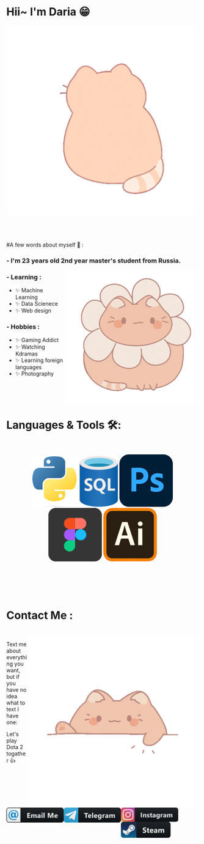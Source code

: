 # Hii~ I'm Daria 😁

<div align="center">
<img hight="200" width="500" alt="GIF" align="center" src="https://github.com/darya0daria/darya0daria/blob/main/assets/hi.gif">
</div>

</br>
</br>
</br>

#A few words about myself 💬 :

### - I'm 23 years  old 2nd year master's student from Russia.

<img hight="300" width="350" alt="GIF" align="right" src="https://github.com/darya0daria/darya0daria/blob/main/assets/about%20me.gif">

### - Learning :
- ✨ Machine Learning
- ✨ Data Scienece 
- ✨ Web design  

### - Hobbies : 
- ✨ Gaming Addict
- ✨ Watching Kdramas
- ✨ Learning foreign languages
- ✨ Photography

</br>
</br>
</br>

# Languages & Tools 🛠:
</br>

<p align="center">

<!-- For more icons please follow  https://github.com/MikeCodesDotNET/ColoredBadges -->
<img src="https://github.com/darya0daria/darya0daria/blob/main/assets/python.png" alt="python" width="120" hight="50">
<img src="https://github.com/darya0daria/darya0daria/blob/main/assets/sql.png" alt="java"  width="100" hight="50">
<img src="https://github.com/darya0daria/darya0daria/blob/main/assets/ps.png" alt="AI" width="140" hight="55">
<img src="https://github.com/darya0daria/darya0daria/blob/main/assets/figma.png" alt="bash" width="140" hight="45">
<img src="https://github.com/darya0daria/darya0daria/blob/main/assets/ai.png" alt="datascience" width="140" hight="2">
</br>


</br>



</p>
</br>
</br>
</br>

# Contact Me :

<p>
 </br>


<img hight="320" width="450" align="right" alt="GIF" src="https://github.com/darya0daria/darya0daria/blob/main/assets/contact%20me.gif">


Text me about everything you want, but if you have no idea what to text I have one:

Let's play Dota 2 togather 👍


<a href="mailto:daria.akimova@mail.ru">
 <img align="left" alt="Gmail" width="150" hight="100" src="https://github.com/darya0daria/darya0daria/blob/main/assets/email_me.png" />
</a>
<a href="https://t.me/darya0daria">
  <img align="left" alt="Linkedin" width="150" hight="100" src="https://github.com/darya0daria/darya0daria/blob/main/assets/telegram.png" />
</br>
</br>
</br>
</a>
<a href="https://instagram.com/darya0daria?igshid=YmMyMTA2M2Y=">
  <img align="left" alt=" Reddit" width="150" hight="100" src="https://github.com/darya0daria/darya0daria/blob/main/assets/instagram.png" />
</a>
<a href="https://steamcommunity.com/profiles/76561199436391106/">
  <img align="left" alt="Steam" width="130" hight="100" src="https://github.com/darya0daria/darya0daria/blob/main/assets/steam.png" />
</a>
 </p>
 

</br>
</br>
</br>
</br>
</br>
</br>
</br>







<!--
**darya0daria/darya0daria** is a ✨ _special_ ✨ repository because its `README.md` (this file) appears on your GitHub profile.

Here are some ideas to get you started:


